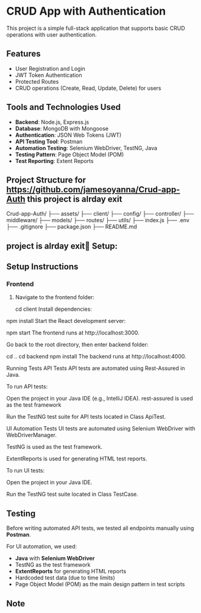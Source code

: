 # CRUD App with Authentication

This project is a simple full-stack application that supports basic CRUD operations with user authentication.

## Features

- User Registration and Login
- JWT Token Authentication
- Protected Routes
- CRUD operations (Create, Read, Update, Delete) for users

## Tools and Technologies Used

- **Backend**: Node.js, Express.js
- **Database**: MongoDB with Mongoose
- **Authentication**: JSON Web Tokens (JWT)
- **API Testing Tool**: Postman
- **Automation Testing**: Selenium WebDriver, TestNG, Java
- **Testing Pattern**: Page Object Model (POM)
- **Test Reporting**: Extent Reports

## Project Structure for https://github.com/jamesoyanna/Crud-app-Auth this project is alrday exit

Crud-app-Auth/
├── assets/
├── client/
├── config/
├── controller/
├── middleware/
├── models/
├── routes/
├── utils/
├── index.js
├── .env
├── .gitignore
├── package.json
├── README.md

## project is alrday exit ٍSetup:


## Setup Instructions

### Frontend

1. Navigate to the frontend folder:
  
   cd client
Install dependencies:


npm install
Start the React development server:


npm start
The frontend runs at http://localhost:3000.


Go back to the root directory, then enter backend folder:

cd ..
cd backend
npm install
The backend runs at http://localhost:4000.




Running Tests
API Tests
API tests are automated using Rest-Assured in Java.

To run API tests:

Open the project in your Java IDE (e.g., IntelliJ IDEA).
rest-assured  is used as the test framework

Run the TestNG test suite for API tests located in Class ApiTest.

UI Automation Tests
UI tests are automated using Selenium WebDriver with WebDriverManager.

TestNG is used as the test framework.

ExtentReports is used for generating HTML test reports.

To run UI tests:

Open the project in your Java IDE.

Run the TestNG test suite located in Class TestCase.









## Testing

Before writing automated API tests, we tested all endpoints manually using **Postman**.

For UI automation, we used:

- **Java** with **Selenium WebDriver**
- TestNG as the test framework
- **ExtentReports** for generating HTML reports
- Hardcoded test data (due to time limits)
- Page Object Model (POM) as the main design pattern in test scripts

## Note



